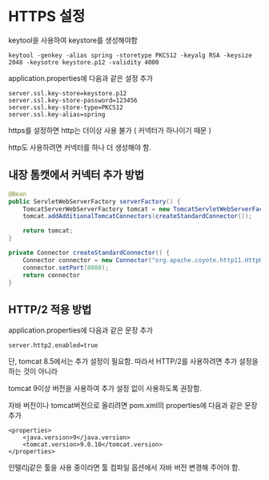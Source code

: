 # HTTPS 설정



keytool을 사용하여 keystore를 생성해야함

```
keytool -genkey -alias spring -storetype PKCS12 -keyalg RSA -keysize 2048 -keysotre keystore.p12 -validity 4000
```



application.properties에 다음과 같은 설정 추가

```properties
server.ssl.key-store=keystore.p12
server.ssl.key-store-password=123456
server.ssl.key-store-type=PKCS12
server.ssl.key-alias=spring
```



https를 설정하면 http는 더이상 사용 불가 ( 커넥터가 하나이기 때문 )

http도 사용하려면 커넥터를 하나 더 생성해야 함.



## 내장 톰캣에서 커넥터 추가 방법



```java
@Bean
public ServletWebServerFactory serverFactory() {
    TomcatServerWebServerFactory tomcat = new TomcatServletWebServerFactory();
    tomcat.addAdditionalTomcatConnectors(createStandardConnector());

    return tomcat;
}

private Connector createStandardConnector() {
    Connector connector = new Connector("org.apache.coyote.http11.HttpHttp11NioProtocol");
    connector.setPort(8080);
    return connector
}
```



## HTTP/2 적용 방법



application.properties에 다음과 같은 문장 추가

```properties
server.http2.enabled=true
```

단, tomcat 8.5에서는 추가 설정이 필요함. 따라서 HTTP/2를 사용하려면 추가 설정을 하는 것이 아니라

tomcat 9이상 버전을 사용하여 추가 설정 없이 사용하도록 권장함.



자바 버전이나 tomcat버전으로 올리려면 pom.xml의 properties에 다음과 같은 문장 추가

```properties
<properties>
    <java.version>9</java.version>
    <tomcat.version>9.0.10</tomcat.version>
</properties>
```

인텔리j같은 툴을 사용 중이라면 툴 컴파일 옵션에서 자바 버전 변경해 주어야 함.


